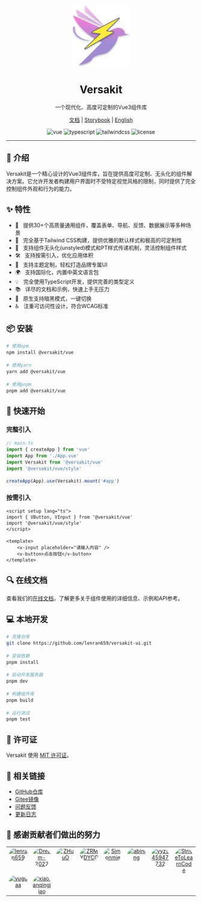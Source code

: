 <div align="center">
  <a href="https://versakit.github.io/Versakit/">
    <img src="./logo.svg" width="160" />
  </a>
  <h1>Versakit</h1>
  <p>一个现代化、高度可定制的Vue3组件库</p>
  <p>
    <a href="https://versakit.github.io/Versakit/">文档</a> | 
    <a href="https://versakit.github.io/Versakit/storybook/">Storybook</a> | 
    <a href="./README.md">English</a>
  </p>
  <p>
    <img src="https://img.shields.io/badge/vue-v3.2.0%2B-%2342b883" alt="vue">
    <img src="https://img.shields.io/badge/typescript-%5E5.0.0-%233178c6" alt="typescript">
    <img src="https://img.shields.io/badge/tailwindcss-v3.3.0-%2338bdf8" alt="tailwindcss">
    <img src="https://img.shields.io/npm/l/@versakit/ui.svg" alt="license">
  </p>
</div>

---

## 📖 介绍

Versakit是一个精心设计的Vue3组件库，旨在提供高度可定制、无头化的组件解决方案。它允许开发者构建用户界面时不受特定视觉风格的限制，同时提供了完全控制组件外观和行为的能力。

## ✨ 特性

- 🚀 &nbsp; 提供30+个高质量通用组件，覆盖表单、导航、反馈、数据展示等多种场景
- 💪 &nbsp; 完全基于Tailwind CSS构建，提供优雅的默认样式和极高的可定制性
- 🎨 &nbsp; 支持组件无头化(unstyled)模式和PT样式传递机制，灵活控制组件样式
- 🛠️ &nbsp; 支持按需引入，优化应用体积
- 🌈 &nbsp; 支持主题定制，轻松打造品牌专属UI
- 🌍 &nbsp; 支持国际化，内置中英文语言包
- 💡 &nbsp; 完全使用TypeScript开发，提供完善的类型定义
- 📚 &nbsp; 详尽的文档和示例，快速上手无压力
- 🌙 &nbsp; 原生支持暗黑模式，一键切换
- ♿ &nbsp; 注重可访问性设计，符合WCAG标准

## 📦 安装

```bash
# 使用npm
npm install @versakit/vue

# 使用yarn
yarn add @versakit/vue

# 使用pnpm
pnpm add @versakit/vue
```

## 🚀 快速开始

### 完整引入

```ts
// main.ts
import { createApp } from 'vue'
import App from './App.vue'
import Versakit from '@versakit/vue'
import '@versakit/vue/style'

createApp(App).use(Versakit).mount('#app')
```

### 按需引入

```vue
<script setup lang="ts">
import { VButton, VInput } from '@versakit/vue'
import '@versakit/vue/style'
</script>

<template>
	<v-input placeholder="请输入内容" />
	<v-button>点击按钮</v-button>
</template>
```

## 🔍 在线文档

查看我们的[在线文档](https://versakit.github.io/Versakit/)，了解更多关于组件使用的详细信息、示例和API参考。

## 💻 本地开发

```bash
# 克隆仓库
git clone https://github.com/lenran659/versakit-ui.git

# 安装依赖
pnpm install

# 启动开发服务器
pnpm dev

# 构建组件库
pnpm build

# 运行测试
pnpm test
```

## 📄 许可证

Versakit 使用 [MIT 许可证](./LICENSE)。

## 🔗 相关链接

- [GitHub仓库](https://github.com/lenran659/versakit-ui)
- [Gitee镜像](https://gitee.com/dragon_water/versakit-ui)
- [问题反馈](https://github.com/lenran659/versakit-ui/issues)
- [更新日志](./CHANGELOG.md)

## 🤝 感谢贡献者们做出的努力

<table>
  <tbody>
    <tr><td align="center" valign="top" width="12.5%" style="word-break: break-word; white-space: normal;"><a href="https://github.com/lenran659" title="lenran659"><img src="https://avatars.githubusercontent.com/u/74483049?v=4" width="100px;" alt="lenran659" style="border-radius: 9999px;" /></a></td><td align="center" valign="top" width="12.5%" style="word-break: break-word; white-space: normal;"><a href="https://github.com/Dream-2022" title="Dream-2022"><img src="https://avatars.githubusercontent.com/u/131731035?v=4" width="100px;" alt="Dream-2022" style="border-radius: 9999px;" /></a></td><td align="center" valign="top" width="12.5%" style="word-break: break-word; white-space: normal;"><a href="https://github.com/ZHuuO" title="ZHuuO"><img src="https://avatars.githubusercontent.com/u/128499037?v=4" width="100px;" alt="ZHuuO" style="border-radius: 9999px;" /></a></td><td align="center" valign="top" width="12.5%" style="word-break: break-word; white-space: normal;"><a href="https://github.com/ZRMYDYCG" title="ZRMYDYCG"><img src="https://avatars.githubusercontent.com/u/116160870?v=4" width="100px;" alt="ZRMYDYCG" style="border-radius: 9999px;" /></a></td><td align="center" valign="top" width="12.5%" style="word-break: break-word; white-space: normal;"><a href="https://github.com/Simonmie" title="Simonmie"><img src="https://avatars.githubusercontent.com/u/122306263?v=4" width="100px;" alt="Simonmie" style="border-radius: 9999px;" /></a></td><td align="center" valign="top" width="12.5%" style="word-break: break-word; white-space: normal;"><a href="https://github.com/abining" title="abining"><img src="https://avatars.githubusercontent.com/u/86543671?v=4" width="100px;" alt="abining" style="border-radius: 9999px;" /></a></td><td align="center" valign="top" width="12.5%" style="word-break: break-word; white-space: normal;"><a href="https://github.com/yyz945947732" title="yyz945947732"><img src="https://avatars.githubusercontent.com/u/47586954?v=4" width="100px;" alt="yyz945947732" style="border-radius: 9999px;" /></a></td><td align="center" valign="top" width="12.5%" style="word-break: break-word; white-space: normal;"><a href="https://github.com/StriveToLearnCode" title="StriveToLearnCode"><img src="https://avatars.githubusercontent.com/u/184910937?v=4" width="100px;" alt="StriveToLearnCode" style="border-radius: 9999px;" /></a></td>
    </tr>
    <tr><td align="center" valign="top" width="12.5%" style="word-break: break-word; white-space: normal;"><a href="https://github.com/yuguaa" title="yuguaa"><img src="https://avatars.githubusercontent.com/u/58333667?v=4" width="100px;" alt="yuguaa" style="border-radius: 9999px;" /></a></td><td align="center" valign="top" width="12.5%" style="word-break: break-word; white-space: normal;"><a href="https://github.com/xiaotanqingjiao" title="xiaotanqingjiao"><img src="https://avatars.githubusercontent.com/u/85224021?v=4" width="100px;" alt="xiaotanqingjiao" style="border-radius: 9999px;" /></a></td>
    </tr>
  </tbody>
</table>
